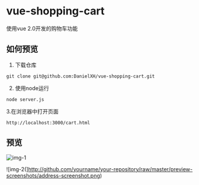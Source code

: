 # vue-shopping-cart
使用vue 2.0开发的购物车功能

## 如何预览
1. 下载仓库
```
git clone git@github.com:DanielXH/vue-shopping-cart.git
```

2. 使用node运行
```
node server.js
```

3.在浏览器中打开页面
```
http://localhost:3000/cart.html
```

## 预览
![img-1](http://github.com/yourname/your-repository/raw/master/preview-screenshots/cart-screenshot.png)

![img-2(]http://github.com/yourname/your-repository/raw/master/preview-screenshots/address-screenshot.png)
